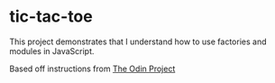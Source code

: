 # tic-tac-toe

This project demonstrates that I understand how to use factories and modules in JavaScript.

Based off instructions from [The Odin Project](https://www.theodinproject.com/lessons/node-path-javascript-tic-tac-toe)
